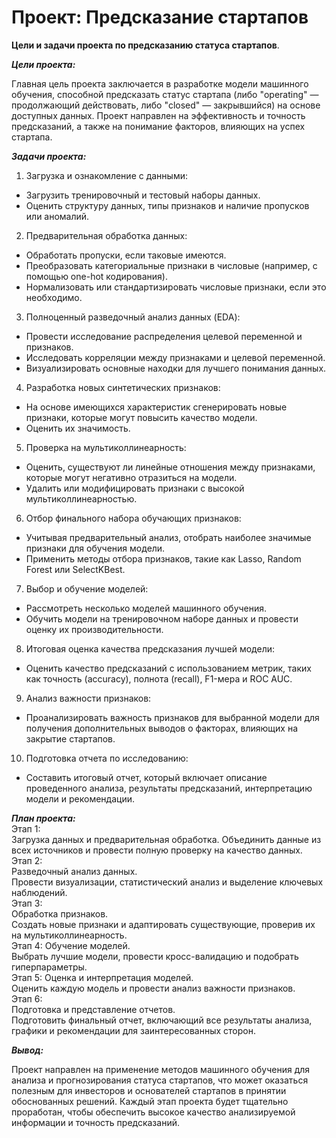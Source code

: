 # Проект: Предсказание стартапов

**Цели и задачи проекта по предсказанию статуса стартапов**. 

***Цели проекта:*** 

Главная цель проекта заключается в разработке модели машинного обучения, способной предсказать статус стартапа (либо "operating" — продолжающий действовать, либо "closed" — закрывшийся) на основе доступных данных. Проект направлен на эффективность и точность предсказаний, а также на понимание факторов, влияющих на успех стартапа.

***Задачи проекта:***

1. Загрузка и ознакомление с данными:  
- Загрузить тренировочный и тестовый наборы данных.  
- Оценить структуру данных, типы признаков и наличие пропусков или аномалий.  
2. Предварительная обработка данных:  
- Обработать пропуски, если таковые имеются.  
- Преобразовать категориальные признаки в числовые (например, с помощью one-hot кодирования).  
- Нормализовать или стандартизировать числовые признаки, если это необходимо.  
3. Полноценный разведочный анализ данных (EDA):  
- Провести исследование распределения целевой переменной и признаков.  
- Исследовать корреляции между признаками и целевой переменной.  
- Визуализировать основные находки для лучшего понимания данных.  
4. Разработка новых синтетических признаков:  
- На основе имеющихся характеристик сгенерировать новые признаки, которые могут повысить качество модели.  
- Оценить их значимость.  
5. Проверка на мультиколлинеарность:  
- Оценить, существуют ли линейные отношения между признаками, которые могут негативно отразиться на модели.  
- Удалить или модифицировать признаки с высокой мультиколлинеарностью.  
6. Отбор финального набора обучающих признаков:  
- Учитывая предварительный анализ, отобрать наиболее значимые признаки для обучения модели.
- Применить методы отбора признаков, такие как Lasso, Random Forest или SelectKBest.
7. Выбор и обучение моделей:  
- Рассмотреть несколько моделей машинного обучения.  
- Обучить модели на тренировочном наборе данных и провести оценку их производительности.
8. Итоговая оценка качества предсказания лучшей модели:  
- Оценить качество предсказаний с использованием метрик, таких как точность (accuracy), полнота (recall), F1-мера и ROC AUC.  
9. Анализ важности признаков:  
- Проанализировать важность признаков для выбранной модели для получения дополнительных выводов о факторах, влияющих на закрытие стартапов.  
10. Подготовка отчета по исследованию:  
- Составить итоговый отчет, который включает описание проведенного анализа, результаты предсказаний, интерпретацию модели и рекомендации.  

***План проекта:***  
Этап 1:   
Загрузка данных и предварительная обработка.
Объединить данные из всех источников и провести полную проверку на качество данных.  
Этап 2:   
Разведочный анализ данных.  
Провести визуализации, статистический анализ и выделение ключевых наблюдений.  
Этап 3:   
Обработка признаков.  
Создать новые признаки и адаптировать существующие, проверив их на мультиколлинеарность.  
Этап 4:
Обучение моделей.  
Выбрать лучшие модели, провести кросс-валидацию и подобрать гиперпараметры.  
Этап 5: 
Оценка и интерпретация моделей.  
Оценить каждую модель и провести анализ важности признаков.  
Этап 6:  
Подготовка и представление отчетов.    
Подготовить финальный отчет, включающий все результаты анализа, графики и рекомендации для заинтересованных сторон.  

***Вывод:***

Проект направлен на применение методов машинного обучения для анализа и прогнозирования статуса стартапов, что может оказаться полезным для инвесторов и основателей стартапов в принятии обоснованных решений. Каждый этап проекта будет тщательно проработан, чтобы обеспечить высокое качество анализируемой информации и точность предсказаний.
